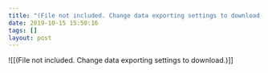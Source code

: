 ```yaml
---
title: "(File not included. Change data exporting settings to download.)"
date: 2019-10-15 15:50:16
tags: []
layout: post
---
```



![[(File not included. Change data exporting settings to download.)]]
